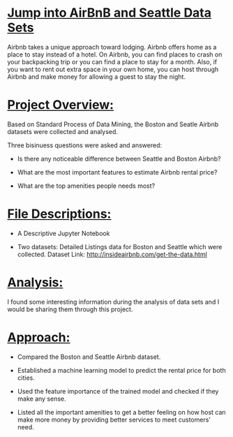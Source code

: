   
# [Jump into AirBnB and Seattle Data Sets](https://vicky-code-creator.github.io/Data-Science-Portfolio/)

Airbnb takes a unique approach toward lodging. Airbnb offers  home as a place to stay instead of a hotel. On Airbnb, 
you can find places to crash on your backpacking trip or you can find a place to stay for a month. Also, if you want 
to rent out extra space in your own home, you can host through Airbnb and make money for allowing a guest to stay the 
night.

# [Project Overview:](https://vicky-code-creator.github.io/Data-Science-Portfolio/)

Based on Standard Process of Data Mining, the Boston and Seatle Airbnb datasets were collected and analysed. 

Three bisinuess questions were asked and answered:

  * Is there any noticeable difference between Seattle and Boston Airbnb?

  * What are the most important features to estimate Airbnb rental price?

  * What are the top amenities people needs most?
  
# [File Descriptions:](https://vicky-code-creator.github.io/Data-Science-Portfolio/)
  
  * A Descriptive Jupyter Notebook
  
  * Two datasets: Detailed Listings data for Boston and Seattle which were collected. Dataset Link: http://insideairbnb.com/get-the-data.html

# [Analysis:](https://vicky-code-creator.github.io/Data-Science-Portfolio/)

I found some interesting information during the analysis of data sets and I would be sharing them through this project.


# [Approach:](https://vicky-code-creator.github.io/Data-Science-Portfolio/)

  * Compared the Boston and Seattle Airbnb dataset.
  
  * Established a machine learning model to predict the rental price for both cities.
  
  
  * Used the feature importance of the trained model and checked if they make any sense.
  
  * Listed all the important amenities to get a better feeling on how host can make more money by providing better services to meet customers’ need.

